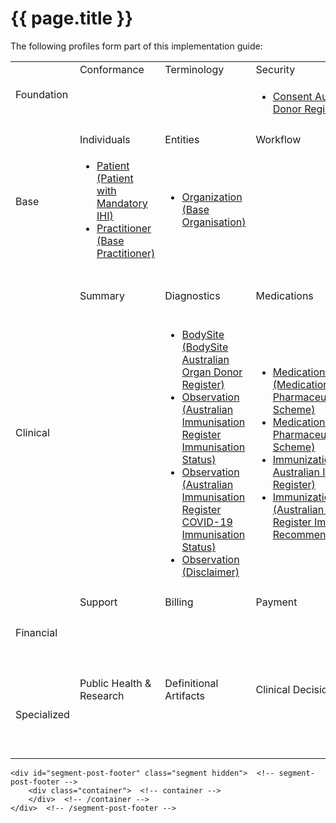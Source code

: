 # {{ page.title }}

<p>The following profiles form part of this implementation guide: </p>

<html>
  <div id="segment-content" class="segment">
  <div class="container">
  <div class="row">
  <div class="inner-wrapper">

<div class="col-12">
         <div style="border-right-style: none;" id="tabs">
          <div>
                <table width="100%">
                    <tr class="frm-group">
                        <td rowspan="2" class="frm-group rotate"><div>Foundation</div></td>
                        <td class="frm-category">Conformance</td>
                        <td class="frm-category">Terminology</td>
                        <td class="frm-category">Security</td>
                        <td class="frm-category">Documents</td>
                        <td class="frm-category">Other</td>
                    </tr> 
                    <tr class="frm-contents" height="80">
                        <td class="frm-null"/>
                        <td class="frm-null"/>
                        <td class="frm-set">
                            <ul>
                                <li><a href="StructureDefinition-consent-aodr.html">Consent Australian Organ Donor Register</a></li>
                           </ul>
                        </td>
                       <td class="frm-null"/>
                       <td class="frm-null"/>
                    </tr>
                    <tr class="frm-break">
                        <td colspan="6"/>
                   </tr>
                    <tr class="frm-group">
                        <td rowspan="2" class="frm-group rotate"><div>Base</div></td>
                        <td class="frm-category">Individuals</td>
                        <td class="frm-category">Entities</td>
                        <td class="frm-category">Workflow</td>
                        <td class="frm-category">Management</td>
                        <td class="frm-null"/>
                    </tr> 
                        <tr class="frm-contents">
                        <td class="frm-set">
                          <ul class="frm-set">
                              <li><a href="StructureDefinition-patient-ihi-1.html">Patient (Patient with Mandatory IHI)</a></li>
                              <li><a href="StructureDefinition-practitioner-dh-base-1.html">Practitioner (Base Practitioner)</a></li>
                          </ul>
                        </td>
                        <td class="frm-set">
                          <ul class="frm-set">
                              <li><a href="StructureDefinition-organization-dh-base-1.html">Organization (Base Organisation)</a></li>
                          </ul>
                        </td>
                        <td class="frm-null"/>
                       <td class="frm-set">
                          <ul class="frm-set">
                              <li><a href="StructureDefinition-flag-air-1.html">Flag (Australian Immunisation Register Notice)</a></li>
                          </ul>
                      </td>
                        <td class="frm-null"/>
                    </tr> 
                    <tr class="frm-break"><td colspan="6"/></tr>
                    <tr class="frm-group">
                        <td rowspan="2" class="frm-group rotate"><div>Clinical</div></td>
                        <td class="frm-category">Summary</td>
                        <td class="frm-category">Diagnostics</td>
                        <td class="frm-category">Medications</td>
                        <td class="frm-category">Care Provision</td>
                        <td class="frm-category">Request &amp; Response</td>
                    </tr> 
                    <tr class="frm-contents">
                      <td class="frm-null"/>
                      <td class="frm-set">
                          <ul class="frm-set">
                              <li><a href="StructureDefinition-bodysite-aodr.html">BodySite (BodySite Australian Organ Donor Register)</a></li>
                              <li><a href="StructureDefinition-observation-airimmunisationstatus-1.html">Observation (Australian Immunisation Register Immunisation Status)</a></li>
                              <li><a href="StructureDefinition-observation-aircovid19immunisationstatus-1.html">Observation (Australian Immunisation Register COVID-19 Immunisation Status)</a></li>
                              <li><a href="StructureDefinition-observation-disclaimer-1.html">Observation (Disclaimer)</a></li>
                          </ul>
                      </td>
                      <td class="frm-set">
                        <ul class="frm-set">
                            <li><a href="StructureDefinition-medicationrequest-pbs.html">MedicationRequest (Medication Request Pharmaceutical Benefits Scheme)</a></li>
                            <li><a href="StructureDefinition-medication-pbs.html">Medication (Medication Pharmaceutical Benefits Scheme)</a></li>
                            <li><a href="StructureDefinition-immunization-air-2.html">Immunization (Immunization Australian Immunisation Register)</a></li>
                            <li><a href="StructureDefinition-immunizationrecommendation-air-1.html">ImmunizationRecommendation (Australian Immunisation Register Immunisation Recommendation)</a></li>
                         </ul>
                      </td>
                      <td class="frm-set">
                          <ul class="frm-set">
                            <li><a href="StructureDefinition-referralrequest-mbsdva.html">ReferralRequest (Referral Request Medicare Benefits Schedule Department of Veterans’ Affairs)</a></li>
                          </ul>
                      </td>
                      <td class="frm-null"/>
                    </tr> 
                    <tr class="frm-break"><td colspan="6"/></tr>
                    <tr class="frm-group">
                        <td rowspan="2" class="frm-group rotate"><div>Financial</div></td>
                        <td class="frm-category">Support</td>
                        <td class="frm-category">Billing</td>
                        <td class="frm-category">Payment</td>
                        <td class="frm-category">General</td>
                        <td class="frm-null"/>
                    </tr> 
                    <tr class="frm-contents" height="80">
                        <td class="frm-null"/>
                        <td class="frm-null"/>
                        <td class="frm-null"/>
                        <td class="frm-set">
                           <ul>
                              <li><a href="StructureDefinition-explanationofbenefit-medicare.html">ExplanationofBenefit (Explanation of Benefit Medicare)</a></li>
                            </ul>
                        </td>
                        <td class="frm-null"/>
                    </tr> 
                    <tr class="frm-break"><td colspan="6"/></tr>
                    <tr class="frm-group">
                        <td rowspan="2" class="frm-group rotate"><div>Specialized</div></td>
                        <td class="frm-category">Public Health &amp; Research</td>
                        <td class="frm-category">Definitional Artifacts</td>
                        <td class="frm-category">Clinical Decision Support</td>
                        <td class="frm-category">Quality Reporting</td>
                        <td class="frm-category">Testing</td>
                    </tr> 
                    <tr class="frm-contents" height="80">
                        <td class="frm-null"/>
                        <td class="frm-null"/>
                        <td class="frm-null"/>
                        <td class="frm-null"/>
                        <td class="frm-null"/>
                    </tr> 
                    <tr class="frm-break"><td colspan="6"/></tr>
                </table>
</div>

     
  </div>  <!-- /inner-wrapper -->
  </div>  <!-- /row -->
  </div>  <!-- /container -->
  </div>  <!-- /segment-content -->

	<div id="segment-post-footer" class="segment hidden">  <!-- segment-post-footer -->
		<div class="container">  <!-- container -->
		</div>  <!-- /container -->
	</div>  <!-- /segment-post-footer -->

 </div>
</div>
</html>
